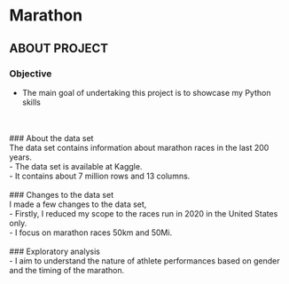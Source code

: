 # Marathon
## ABOUT PROJECT
### Objective
- The main goal of undertaking this project is to showcase my Python skills
<br>
<br>
### About the data set
<br>
The data set contains information about marathon races in the last 200 years. 
<br>
- The data set is available at Kaggle.
<br>
- It contains about 7 million rows and 13 columns.
<br>
<br>
### Changes to the data set 
<br>
I made a few changes to the data set,
<br>
- Firstly, I reduced my scope to the races run in 2020 in the United States only.
<br>
- I focus on marathon races 50km and 50Mi.
<br>
<br>
### Exploratory analysis
<br>
- I aim to understand the nature of athlete performances based on gender and the timing of the marathon.
